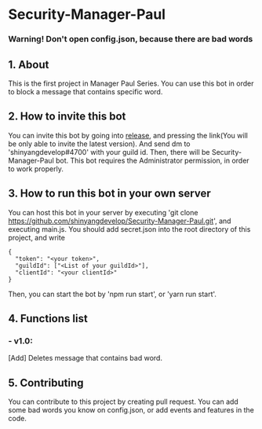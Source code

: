 # Security-Manager-Paul

### Warning! Don't open config.json, because there are bad words

## 1. About
This is the first project in Manager Paul Series. You can use this bot in order to block a message that contains specific word. 

## 2. How to invite this bot

You can invite this bot by going into [release](https://github.com/shinyangdevelop/Security-Manager-Paul/releases), and pressing the link(You will be only able to invite the latest version). And send dm to 'shinyangdevelop#4700' with your guild id.
Then, there will be Security-Manager-Paul bot. This bot requires the Administrator permission, in order to work properly.

## 3. How to run this bot in your own server

You can host this bot in your server by executing 'git clone https://github.com/shinyangdevelop/Security-Manager-Paul.git', and executing main.js. You should add secret.json into the root directory of this project, and write 

```
{
  "token": "<your token>",
  "guildId": ["<List of your guildId>"],
  "clientId": "<your clientId>"
}
```
Then, you can start the bot by
'npm run start', or 'yarn run start'.

## 4. Functions list

### - v1.0: 
[Add]
Deletes message that contains bad word.

## 5. Contributing
You can contribute to this project by creating pull request. You can add some bad words you know on config.json, or add events and features in the code.
